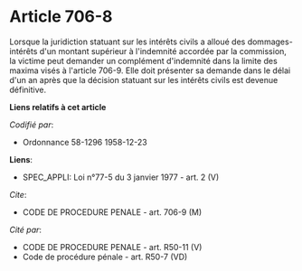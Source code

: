 # Article 706-8

Lorsque la juridiction statuant sur les intérêts civils a alloué des dommages-intérêts d'un montant supérieur à l'indemnité
accordée par la commission, la victime peut demander un complément d'indemnité dans la limite des maxima visés à l'article
706-9. Elle doit présenter sa demande dans le délai d'un an après que la décision statuant sur les intérêts civils est
devenue définitive.

**Liens relatifs à cet article**

_Codifié par_:

  - Ordonnance 58-1296 1958-12-23

**Liens**:

  - SPEC_APPLI: Loi n°77-5 du 3 janvier 1977 - art. 2 (V)

_Cite_:

  - CODE DE PROCEDURE PENALE - art. 706-9 (M)

_Cité par_:

  - CODE DE PROCEDURE PENALE - art. R50-11 (V)
  - Code de procédure pénale - art. R50-7 (VD)
